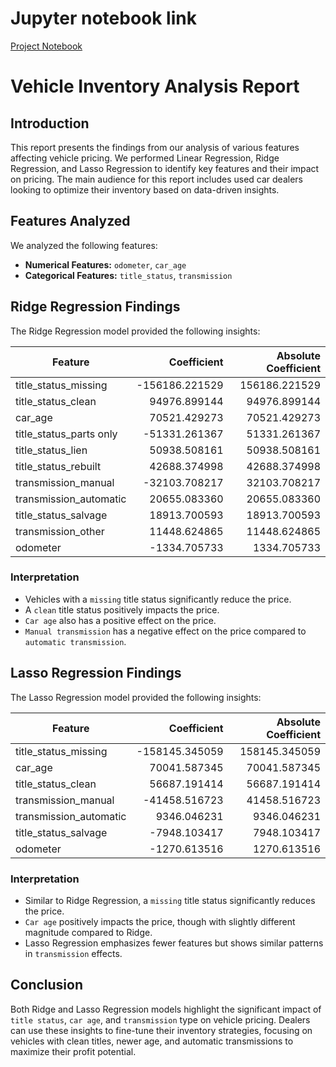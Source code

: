 # Jupyter notebook link
[Project Notebook](https://github.com/lenguyen8888/Berkeley_ML_AI_Pract_II/blob/master/prompt_II.ipynb)

# Vehicle Inventory Analysis Report

## Introduction
This report presents the findings from our analysis of various features affecting vehicle pricing. We performed Linear Regression, Ridge Regression, and Lasso Regression to identify key features and their impact on pricing. The main audience for this report includes used car dealers looking to optimize their inventory based on data-driven insights.

## Features Analyzed
We analyzed the following features:
- **Numerical Features:** `odometer`, `car_age`
- **Categorical Features:** `title_status`, `transmission`

## Ridge Regression Findings
The Ridge Regression model provided the following insights:

| Feature                  | Coefficient        | Absolute Coefficient |
|--------------------------|-------------------:|---------------------:|
| title_status_missing     | -156186.221529     | 156186.221529        |
| title_status_clean       | 94976.899144       | 94976.899144         |
| car_age                  | 70521.429273       | 70521.429273         |
| title_status_parts only  | -51331.261367      | 51331.261367         |
| title_status_lien        | 50938.508161       | 50938.508161         |
| title_status_rebuilt     | 42688.374998       | 42688.374998         |
| transmission_manual      | -32103.708217      | 32103.708217         |
| transmission_automatic   | 20655.083360       | 20655.083360         |
| title_status_salvage     | 18913.700593       | 18913.700593         |
| transmission_other       | 11448.624865       | 11448.624865         |
| odometer                 | -1334.705733       | 1334.705733          |

### Interpretation
- Vehicles with a `missing` title status significantly reduce the price.
- A `clean` title status positively impacts the price.
- `Car age` also has a positive effect on the price.
- `Manual transmission` has a negative effect on the price compared to `automatic transmission`.

## Lasso Regression Findings
The Lasso Regression model provided the following insights:

| Feature                  | Coefficient        | Absolute Coefficient |
|--------------------------|-------------------:|---------------------:|
| title_status_missing     | -158145.345059     | 158145.345059        |
| car_age                  | 70041.587345       | 70041.587345         |
| title_status_clean       | 56687.191414       | 56687.191414         |
| transmission_manual      | -41458.516723      | 41458.516723         |
| transmission_automatic   | 9346.046231        | 9346.046231          |
| title_status_salvage     | -7948.103417       | 7948.103417          |
| odometer                 | -1270.613516       | 1270.613516          |

### Interpretation
- Similar to Ridge Regression, a `missing` title status significantly reduces the price.
- `Car age` positively impacts the price, though with slightly different magnitude compared to Ridge.
- Lasso Regression emphasizes fewer features but shows similar patterns in `transmission` effects.

## Conclusion
Both Ridge and Lasso Regression models highlight the significant impact of `title status`, `car age`, and `transmission` type on vehicle pricing. Dealers can use these insights to fine-tune their inventory strategies, focusing on vehicles with clean titles, newer age, and automatic transmissions to maximize their profit potential.
